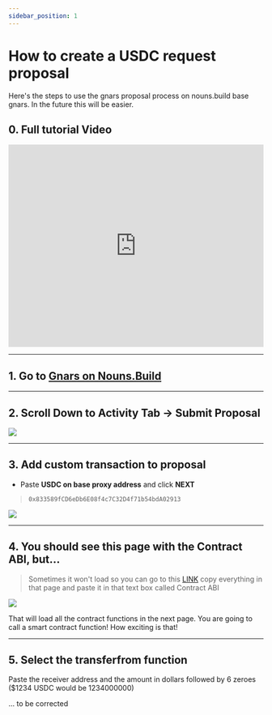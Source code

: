 ```yaml
---
sidebar_position: 1
---
```



# How to create a USDC request proposal 

Here's the steps to use the gnars proposal process on nouns.build base gnars. In the future this will be easier.

## 0. Full tutorial Video

<iframe width="100%" height="400" src="https://ipfs.skatehive.app/ipfs/QmTXcgYUBX4shCLvy63WdUA7Gb2MYAqGtzXC4nmfgdLd6y?pinataGatewayToken=nxHSFa1jQsiF7IHeXWH-gXCY3LDLlZ7Run3aZXZc8DRCfQz4J4a94z9DmVftXyFE" frameborder="0" allow="autoplay; encrypted-media" allowfullscreen></iframe>


---

## 1. Go to  [Gnars on Nouns.Build](https://nouns.build/dao/base/0x880fb3cf5c6cc2d7dfc13a993e839a9411200c17/5281?tab=activity)

---

## 2. Scroll Down to Activity Tab -> Submit Proposal
![](https://i.ibb.co/3MyyxZH/image.png)

---

## 3. Add custom transaction to proposal
- Paste **USDC on base proxy address** and click **NEXT** 

> `0x833589fCD6eDb6E08f4c7C32D4f71b54bdA02913`

![](https://i.ibb.co/gSz8p6k/image.png)

---

## 4. You should see this page with the Contract ABI, but... 

> Sometimes it won't load so you can go to this [LINK](https://api.basescan.org/api?module=contract&action=getabi&address=0x2ce6311ddae708829bc0784c967b7d77d19fd779&format=raw) copy everything in that page and paste it in that text box called Contract ABI

![](https://i.ibb.co/p1wcYF8/image.png)

That will load all the contract functions in the next page. You are going to call a smart contract function! How exciting is that!

---

## 5. Select the **transferfrom** function


Paste the receiver address and the amount in dollars followed by 6 zeroes ($1234 USDC would be 1234000000)

... to be corrected 
